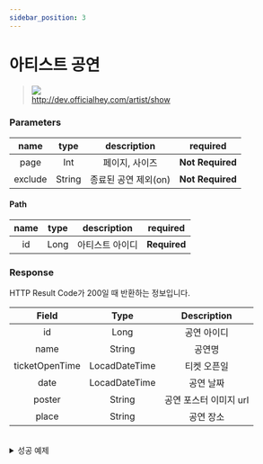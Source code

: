 ```yaml
---
sidebar_position: 3
---
```


# 아티스트 공연


> ![](https://img.shields.io/static/v1?label=&message=GET&color=blue) <br/>
> http://dev.officialhey.com/artist/show



### Parameters

|  name   |  type  |             description             |     required     |
|:-------:|:------:|:-----------------------------------:|:----------------:|
|  page   |  Int   |              페이지, 사이즈               | **Not Required** |
| exclude | String |            종료된 공연 제외(on)            |    **Not Required**     | 


#### Path
| name | type | description | required |
|:----:|:----:|:-----------:| :---: |
|  id  | Long |  아티스트 아이디   | **Required** |


### Response

HTTP Result Code가 200일 때 반환하는 정보입니다.


|     Field      |     Type      |  Description   |   
|:--------------:|:-------------:|:--------------:|
|       id       |     Long      |     공연 아이디     | 
|      name      |    String     |      공연명       |   
| ticketOpenTime | LocadDateTime |     티켓 오픈일     |  
|      date      | LocadDateTime |     공연 날짜      |  
|     poster     |    String     | 공연 포스터 이미지 url |    
|     place      |    String     |     공연 장소      | 

<br/>

  <details markdown="1">
  <summary>성공 예제</summary>

  ```
{
    "ok": true,
    "data": {
        "content": [
            {
                "id": 1,
                "name": "show1",
                "ticketOpenTime": "2024-04-21T19:00:00",
                "date": "2024-04-22T19:00:00",
                "poster": "https://example.com/image1.jpg",
                "place": "Hey Theater"
            }
        ],
        "currentPage": 0,
        "size": 20,
        "first": true,
        "last": true
    }
}
  ```
  </details>
<br/>